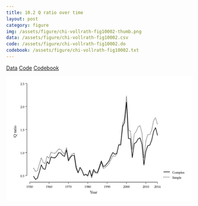 ```yaml
---
title: 10.2 Q ratio over time
layout: post
category: figure
img: /assets/figure/chi-vollrath-fig10002-thumb.png
data: /assets/figure/chi-vollrath-fig10002.csv
code: /assets/figure/chi-vollrath-fig10002.do
codebook: /assets/figure/chi-vollrath-fig10002.txt
---
```


[Data](/assets/figure/chi-vollrath-fig10002.csv) [Code](/assets/figure/chi-vollrath-fig10002.do) [Codebook](/assets/figure/chi-vollrath-fig10002.txt)

![10.2 Q ratio over time](/assets/figure/chi-vollrath-fig10002.png)
